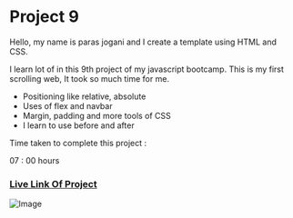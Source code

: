 # Project 9
Hello, my name is paras jogani and I create a template using HTML and CSS.

I learn lot of in this 9th project of my javascript bootcamp. This is my first scrolling web, It took so much time for me.

- Positioning like relative, absolute
- Uses of flex and navbar
- Margin, padding and more tools of CSS
- I learn to use before and after

Time taken to complete this project :

07 : 00 hours

### [Live Link Of Project](https://html-css-proj9.netlify.app)
![Image](https://img.shields.io/badge/HTML-CSS-green)